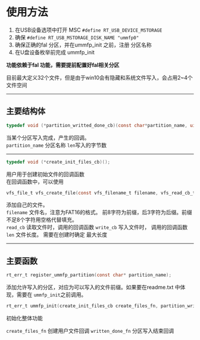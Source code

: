 # 使用方法

1. 在USB设备选项中打开 MSC  `#define RT_USB_DEVICE_MSTORAGE`
2. 确保  `#define RT_USB_MSTORAGE_DISK_NAME "ummfp0"`
3. 确保正确的fal 分区，并在ummfp_init 之前，注册 分区名称
4. 在U盘设备枚举前完成 ummfp_init

**功能依赖于fal 功能，需要提前配置好fal相关分区**

目前最大定义32个文件，但是由于win10会有隐藏和系统文件写入，会占用2~4个文件空间

---------------------------
主要结构体
---------------
```c
typedef void (*partition_writted_done_cb)(const char*partition_name, uint32_t len);
```
当某个分区写入完成，产生的回调。  
`partition_name` 分区名称  `len`写入的字节数

--------------------
```c
typedef void (*create_init_files_cb)();
```
用户用于创建初始文件的回调函数  
在回调函数中，可以使用
```c
vfs_file_t vfs_create_file(const vfs_filename_t filename, vfs_read_cb_t read_cb, vfs_write_cb_t write_cb, uint32_t len);
```
添加自己的文件。  
`filename`  文件名，注意为FAT16的格式。 前8字符为前缀，后3字符为后缀。前缀不足8个字符用空格代替填充。  
`read_cb`  读取文件时，调用的回调函数
`write_cb` 写入文件时， 调用的回调函数
`len`  文件长度。 需要在创建时确定 最大长度

------------------------------------
主要函数
-----------------------
```c
rt_err_t register_ummfp_partition(const char* partition_name);

```
添加允许写入的分区，对应为可以写入的文件前缀。如果要在readme.txt 中体现，需要在 `ummfp_init`之前调用。

```c
rt_err_t ummfp_init(create_init_files_cb create_files_fn, partition_writted_done_cb written_done_fn);
```
初始化整体功能

`create_files_fn`  创建用户文件回调
`written_done_fn` 分区写入结束回调

